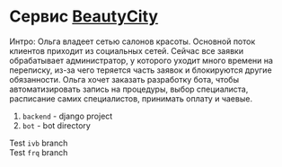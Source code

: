 # Сервис [BeautyCity](https://docs.google.com/document/d/1V8htncvxA5PHayTMx9lSAvuImrEu6ckKCDHmAYj6HAI)

Интро: Ольга владеет сетью салонов красоты. Основной поток клиентов приходит из социальных сетей. Сейчас все заявки обрабатывает администратор, у которого уходит много времени на переписку, из-за чего теряется часть заявок и блокируются другие обязанности.
Ольга хочет заказать разработку бота, чтобы автоматизировать запись на процедуры, выбор специалиста, расписание самих специалистов, принимать оплату и чаевые.

1. `backend` - django project
2. `bot` - bot directory


Test `ivb` branch  
Test `frq` branch